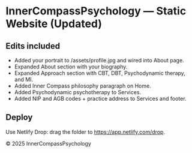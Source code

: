 
# InnerCompassPsychology — Static Website (Updated)

## Edits included
- Added your portrait to /assets/profile.jpg and wired into About page.
- Expanded About section with your biography.
- Expanded Approach section with CBT, DBT, Psychodynamic therapy, and MI.
- Added Inner Compass philosophy paragraph on Home.
- Added Psychodynamic psychotherapy to Services.
- Added NIP and AGB codes + practice address to Services and footer.

## Deploy
Use Netlify Drop: drag the folder to https://app.netlify.com/drop.

© 2025 InnerCompassPsychology
